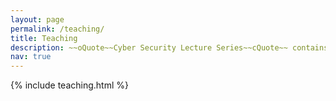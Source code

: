 ```yaml
---
layout: page
permalink: /teaching/
title: Teaching
description: ~~oQuote~~Cyber Security Lecture Series~~cQuote~~ contains the education material developed as part of the ~~op~~ ~~href1~~CSE teaching team~~href2~~.~~cl~~
nav: true
---
```



{% include teaching.html %}
